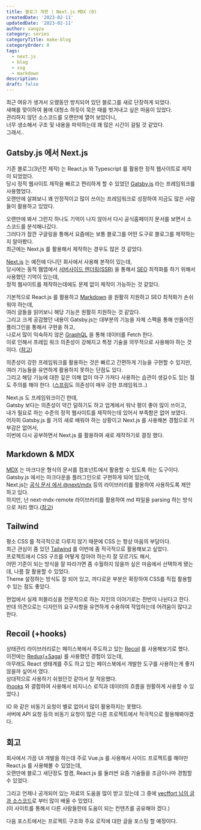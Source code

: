 ```yaml
---
title: 블로그 개편 | Next.js MDX (0)
createdDate: '2023-02-11'
updatedDate: '2023-02-11'
author: sangza
category: series
categoryTitle: make-blog
categoryOrder: 0
tags:
  - next.js
  - blog
  - ssg
  - markdown
description:
draft: false
---
```


최근 여유가 생겨서 오랬동안 방치되어 있던 블로그를 새로 단장하게 되었다.\
새해를 맞이하여 봄에 대청소 하듯이 묵은 때를 벗겨내고 싶은 마음이 있었다.\
관리하지 않던 소스코드를 오랜만에 열어 보았더니,\
너무 생소해서 구조 및 내용을 파악하는데 꽤 많은 시간이 걸릴 것 같았다.\
그래서..

## Gatsby.js 에서 Next.js

기존 블로그(3년전 제작) 는 React.js 와 Typescript 를 활용한 정적 웹사이트로 제작이 되었었다.\
당시 정적 웹사이트 제작을 빠르고 편리하게 할 수 있었던 [Gatsby.js](https://www.gatsbyjs.com) 라는 프레임워크를 사용했었다.\
오랜만에 살펴보니 꽤 안정적이고 많이 쓰이는 프레임워크로 성장하여 지금도 많은 사람들이 활용하고 있었다.

오랜만에 봐서 그런지 하나도 기억이 나지 않아서 다시 공식홈페이지 문서를 보면서 소스코드를 분석해나갔다.\
그러다가 잠깐 구글링을 통해서 요즘에는 보통 블로그를 어떤 도구로 블로그를 제작하는지 알아봤다.\
최근에는 Next.js 를 활용해서 제작하는 경우도 많은 것 같았다.

[Next.js](https://nextjs.org) 는 예전에 다니던 회사에서 사용해 본적이 있는데,\
당시에는 동적 웹앱에서 [서버사이드 렌더링(SSR)](https://www.youtube.com/watch?v=iZ9csAfU5Os) 을 통해서 [SEO](https://www.ascentkorea.com/seo-complete-guide-2022) 최적화를 하기 위해서 사용했던 기억이 있는데,\
정적 웹사이트를 제작하는데에도 문제 없이 제작이 가능하는 것 같았다.

기본적으로 React.js 를 활용하고 [Markdown](https://projectunknown.tistory.com/2) 을 원활히 지원하고 SEO 최적화가 손쉬워야 하는데,\
여러 글들을 읽어보니 해당 기능은 원활히 지원하는 것 같았다.\
그리고 크게 공감했던 내용이 Gatsby.js는 대부분의 기능을 자체 스펙을 통해 만들어진 플러그인을 통해서 구현을 하고,\
나로서 많이 익숙하지 않은 [GraphQL](https://tech.kakao.com/2019/08/01/graphql-basic/) 을 통해 데이터를 Fetch 한다.\
이로 인해서 프레임 워크 의존성이 강해지고 특정 기술을 의무적으로 사용해야 하는 것이다. ([참고](https://yceffort.kr/2020/10/migrate-gatsby-from-nextjs#1-%EB%82%98%EB%8A%94-%EC%99%9C-nextjs%EB%A1%9C-%EA%B0%94%EB%82%98))

의존성이 강한 프레임워크를 활용하는 것은 빠르고 간편하게 기능을 구현할 수 있지만,\
여러 기능들을 유연하게 활용하지 못하는 단점도 있다.\
그리고 해당 기능에 대한 깊은 이해 없이 마구 가져다 사용하는 습관이 생길수도 있는 점도 주의를 해야 한다. ([스프링](https://ttl-blog.tistory.com/86)도 의존성이 매우 강한 프레임워크..)

Next.js 도 프레임워크이긴 한데,\
Gatsby 보다는 의존성이 약간 덜하기도 하고 업계에서 워낙 평이 좋아 많이 쓰이고,\
내가 필요로 하는 수준의 정적 웹사이트를 제작하는데 있어서 부족함은 없어 보였다.\
어차피 Gatsby.js 를 거의 새로 배워야 하는 상황이고 Next.js 를 사용해본 경험으로 거부감은 없어서,\
이번에 다시 공부하면서 Next.js 를 활용하여 새로 제작하기로 결정 했다.

## Markdown & MDX

[MDX](https://mdxjs.com) 는 마크다운 형식의 문서를 컴포넌트에서 활용할 수 있도록 하는 도구이다.\
Gatsby.js 에서는 마크다운을 플러그인으로 구현하게 되어 있는데,\
Next.js는 [공식 문서 에서 @next/mdx](https://nextjs.org/docs/advanced-features/using-mdx) 등의 라이브러리를 활용하여 사용하도록 제안하고 있다.\
하지만, 난 next-mdx-remote 라이브러리를 활용하여 md 파일을 parsing 하는 방식으로 처리 했다.([참고](https://blog.kfirfitousi.com/posts/web-dev/mdx-nextjs-13))

## Tailwind

평소 CSS 를 적극적으로 다루지 않기 때문에 CSS 는 항상 마음의 부담이다.\
최근 관심이 좀 있던 [Tailwind](https://tailwindcss.com/) 를 이번에 좀 적극적으로 활용해보고 싶었다.\
프로젝트에서 CSS 구조를 어떻게 잡아야 하는지 잘 모르기도 해서,\
어떤 기준이 되는 방식을 잘 따라가면 좀 수월하지 않을까 싶은 마음에서 선택하게 됐는데, 나름 잘 활용할 수 있었다.\
Theme 설정하는 방식도 잘 되어 있고, 까다로운 부분은 확장하여 CSS를 직접 활용할 수 있는 점도 좋았다.

현업에서 실제 퍼블리싱을 전문적으로 하는 지인의 이야기로는 찬반이 나뉜다고 한다.\
반대 의견으로는 디자인의 요구사항을 유연하게 수용하여 작업하는데 어려움이 많다고 한다.

## Recoil (+hooks)

상태관리 라이브러리로는 페이스북에서 주도하고 있는 [Recoil](https://recoiljs.org/ko/) 를 사용해보기로 했다.\
이전에는 [Redux](https://ko.redux.js.org/)([+Saga](https://tech.trenbe.com/2022/05/25/Redux-Saga.html)) 를 사용했던 경험이 있는데,\
아무래도 React 생태계를 주도 하고 있는 페이스북에서 개발한 도구를 사용하는게 좋지 않을까 싶어서 였다.\
상대적으로 사용하기 쉬웠던것 같아서 잘 적응했다.\
([hooks](https://ko.reactjs.org/docs/hooks-intro.html) 와 결합하여 사용해서 비지니스 로직과 데이터의 흐름을 원활하게 사용할 수 있었다.)

IO 와 같은 비동기 요청이 별로 없어서 많이 활용하지는 못했다.\
서버에 API 요청 등의 비동기 요청이 많은 다른 프로젝트에서 적극적으로 활용해봐야겠다.

## 회고

회사에서 가끔 UI 개발을 하는데 주로 Vue.js 를 사용해서 사이드 프로젝트를 해야만 React.js 를 사용해볼 수 있었는데,\
오랜만에 블로그 새단장도 할겸, React.js 를 둘러싼 요즘 기술들을 조금이나마 경험할 수 있었다.

그리고 언제나 공개되어 있는 자료의 도움을 많이 받고 있는데 그 중에 [yecffort 님의 글과 소스코드](https://yceffort.kr/2020/10/migrate-gatsby-from-nextjs)로 부터 많이 배울 수 있었다.\
(이 사이트를 통해서 다른 사람들한테 도움이 되는 컨텐츠를 공유해야 겠다.)

다음 포스트에서는 프로젝트 구조와 주요 로직에 대한 글을 포스팅 할 예정이다.
